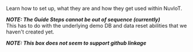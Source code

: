 Learn how to set up, what they are and how they get used within NuvIoT.  

**_NOTE:  The Guide Steps cannot be out of sequence (currently)_**  
This has to do with the underlying demo DB and data reset abilities that we haven't created yet.


**_NOTE: This box does not seem to support github linkage_**